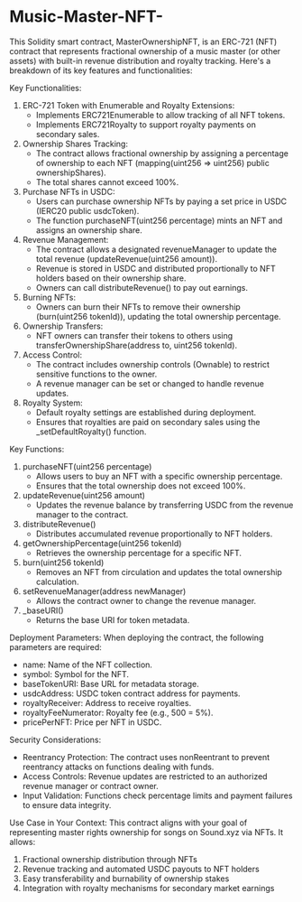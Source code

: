 # Music-Master-NFT-

This Solidity smart contract, MasterOwnershipNFT, is an ERC-721 (NFT) contract that represents fractional ownership of a music master (or other assets) with built-in revenue distribution and royalty tracking. Here's a breakdown of its key features and functionalities:

Key Functionalities:
1. ERC-721 Token with Enumerable and Royalty Extensions:
    * Implements ERC721Enumerable to allow tracking of all NFT tokens.
    * Implements ERC721Royalty to support royalty payments on secondary sales.
2. Ownership Shares Tracking:
    * The contract allows fractional ownership by assigning a percentage of ownership to each NFT (mapping(uint256 => uint256) public ownershipShares).
    * The total shares cannot exceed 100%.
3. Purchase NFTs in USDC:
    * Users can purchase ownership NFTs by paying a set price in USDC (IERC20 public usdcToken).
    * The function purchaseNFT(uint256 percentage) mints an NFT and assigns an ownership share.
4. Revenue Management:
    * The contract allows a designated revenueManager to update the total revenue (updateRevenue(uint256 amount)).
    * Revenue is stored in USDC and distributed proportionally to NFT holders based on their ownership share.
    * Owners can call distributeRevenue() to pay out earnings.
5. Burning NFTs:
    * Owners can burn their NFTs to remove their ownership (burn(uint256 tokenId)), updating the total ownership percentage.
6. Ownership Transfers:
    * NFT owners can transfer their tokens to others using transferOwnershipShare(address to, uint256 tokenId).
7. Access Control:
    * The contract includes ownership controls (Ownable) to restrict sensitive functions to the owner.
    * A revenue manager can be set or changed to handle revenue updates.
8. Royalty System:
    * Default royalty settings are established during deployment.
    * Ensures that royalties are paid on secondary sales using the _setDefaultRoyalty() function.

Key Functions:
1. purchaseNFT(uint256 percentage)
    * Allows users to buy an NFT with a specific ownership percentage.
    * Ensures that the total ownership does not exceed 100%.
2. updateRevenue(uint256 amount)
    * Updates the revenue balance by transferring USDC from the revenue manager to the contract.
3. distributeRevenue()
    * Distributes accumulated revenue proportionally to NFT holders.
4. getOwnershipPercentage(uint256 tokenId)
    * Retrieves the ownership percentage for a specific NFT.
5. burn(uint256 tokenId)
    * Removes an NFT from circulation and updates the total ownership calculation.
6. setRevenueManager(address newManager)
    * Allows the contract owner to change the revenue manager.
7. _baseURI()
    * Returns the base URI for token metadata.

Deployment Parameters:
When deploying the contract, the following parameters are required:
* name: Name of the NFT collection.
* symbol: Symbol for the NFT.
* baseTokenURI: Base URL for metadata storage.
* usdcAddress: USDC token contract address for payments.
* royaltyReceiver: Address to receive royalties.
* royaltyFeeNumerator: Royalty fee (e.g., 500 = 5%).
* pricePerNFT: Price per NFT in USDC.

Security Considerations:
* Reentrancy Protection: The contract uses nonReentrant to prevent reentrancy attacks on functions dealing with funds.
* Access Controls: Revenue updates are restricted to an authorized revenue manager or contract owner.
* Input Validation: Functions check percentage limits and payment failures to ensure data integrity.

Use Case in Your Context:
This contract aligns with your goal of representing master rights ownership for songs on Sound.xyz via NFTs. It allows:
1. Fractional ownership distribution through NFTs
2. Revenue tracking and automated USDC payouts to NFT holders
3. Easy transferability and burnability of ownership stakes
4. Integration with royalty mechanisms for secondary market earnings
